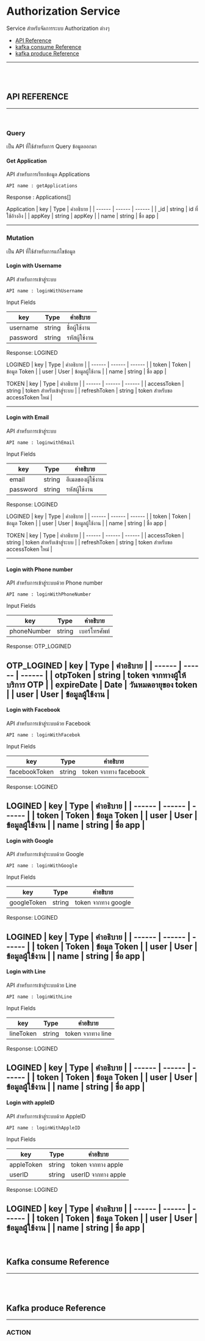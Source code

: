 # Authorization Service

Service สำหรับจัดการระบบ Authorization ต่างๆ

- [API Reference](#api-reference)
- [kafka consume Reference](#kafka-consume-reference)
- [kafka produce Reference](#kafka-produce-reference)

---

<br>
<br>

## API REFERENCE
---
<br>

### Query

เป็น API ที่ใช้สำหรับการ Query ข้อมูลออกมา

#### Get Application

API สำหรับการเรียกข้อมูล Applications

    API name : getApplications

Response : Applications[]

Application
| key     |   Type    |  คำอธิบาย     |
| ------  | ------    | ------       |
| _id     | string    | id ที่ใช้อ้างอิง  |
| appKey     | string    | appKey  |
| name     | string    | ชื่อ app  |

---

### Mutation

เป็น API ที่ใช้สำหรับการแก้ไขข้อมูล

#### Login with Username

API สำหรับการเข้าสู่ระบบ

    API name : loginWithUsername

Input Fields

| key     |   Type    |  คำอธิบาย     |
| ------  | ------    | ------       |
| username | string | ชื่อผู้ใช้งาน |
| password | string | รหัสผู้ใช้งาน |

Response: LOGINED

LOGINED
| key     |   Type    |  คำอธิบาย     |
| ------  | ------    | ------       |
| token     | Token    | ข้อมูล Token  |
| user     | User    | ข้อมูลผู้ใช้งาน  |
| name     | string    | ชื่อ app  |

TOKEN
| key     |   Type    |  คำอธิบาย     |
| ------  | ------    | ------       |
| accessToken | string | token สำหรับเข้าสู่ระบบ |
| refreshToken | string | token สำหรับขอ accessToken ใหม่ |

---

#### Login with Email

API สำหรับการเข้าสู่ระบบ

    API name : loginwithEmail

Input Fields

| key     |   Type    |  คำอธิบาย     |
| ------  | ------    | ------       |
| email | string | อีเมลของผู้ใช้งาน |
| password | string | รหัสผู้ใช้งาน |

Response: LOGINED

LOGINED
| key     |   Type    |  คำอธิบาย     |
| ------  | ------    | ------       |
| token     | Token    | ข้อมูล Token  |
| user     | User    | ข้อมูลผู้ใช้งาน  |
| name     | string    | ชื่อ app  |

TOKEN
| key     |   Type    |  คำอธิบาย     |
| ------  | ------    | ------       |
| accessToken | string | token สำหรับเข้าสู่ระบบ |
| refreshToken | string | token สำหรับขอ accessToken ใหม่ |

---

#### Login with Phone number

API สำหรับการเข้าสู่ระบบด้วย Phone number

    API name : loginWithPhoneNumber

Input Fields

| key     |   Type    |  คำอธิบาย     |
| ------  | ------    | ------       |
| phoneNumber | string | เบอร์โทรศัพท์ |

Response: OTP_LOGINED

OTP_LOGINED
| key     |   Type    |  คำอธิบาย     |
| ------  | ------    | ------       |
| otpToken     | string    | token จากทางผู้ให้บริการ OTP  |
| expireDate     | Date    | วันหมดอายุของ token  |
| user     | User    | ข้อมูลผู้ใช้งาน  |
---

#### Login with Facebook

API สำหรับการเข้าสู่ระบบด้วย Facebook

    API name : loginWithFacebok

Input Fields

| key     |   Type    |  คำอธิบาย     |
| ------  | ------    | ------       |
| facebookToken | string | token จากทาง facebook |

Response: LOGINED

LOGINED
| key     |   Type    |  คำอธิบาย     |
| ------  | ------    | ------       |
| token     | Token    | ข้อมูล Token  |
| user     | User    | ข้อมูลผู้ใช้งาน  |
| name     | string    | ชื่อ app  |
---

#### Login with Google

API สำหรับการเข้าสู่ระบบด้วย Google

    API name : loginWithGoogle

Input Fields

| key     |   Type    |  คำอธิบาย     |
| ------  | ------    | ------       |
| googleToken | string | token จากทาง google |

Response: LOGINED

LOGINED
| key     |   Type    |  คำอธิบาย     |
| ------  | ------    | ------       |
| token     | Token    | ข้อมูล Token  |
| user     | User    | ข้อมูลผู้ใช้งาน  |
| name     | string    | ชื่อ app  |
---

#### Login with Line

API สำหรับการเข้าสู่ระบบด้วย Line

    API name : loginWithLine

Input Fields

| key     |   Type    |  คำอธิบาย     |
| ------  | ------    | ------       |
| lineToken | string | token จากทาง line |

Response: LOGINED

LOGINED
| key     |   Type    |  คำอธิบาย     |
| ------  | ------    | ------       |
| token     | Token    | ข้อมูล Token  |
| user     | User    | ข้อมูลผู้ใช้งาน  |
| name     | string    | ชื่อ app  |
---

#### Login with appleID

API สำหรับการเข้าสู่ระบบด้วย AppleID

    API name : loginWithAppleID

Input Fields

| key     |   Type    |  คำอธิบาย     |
| ------  | ------    | ------       |
| appleToken | string | token จากทาง apple |
| userID | string | userID     จากทาง apple |

Response: LOGINED

LOGINED
| key     |   Type    |  คำอธิบาย     |
| ------  | ------    | ------       |
| token     | Token    | ข้อมูล Token  |
| user     | User    | ข้อมูลผู้ใช้งาน  |
| name     | string    | ชื่อ app  |
---

<br>

## Kafka consume Reference

---

<br>
<br>

## Kafka produce Reference
---


### ACTION
